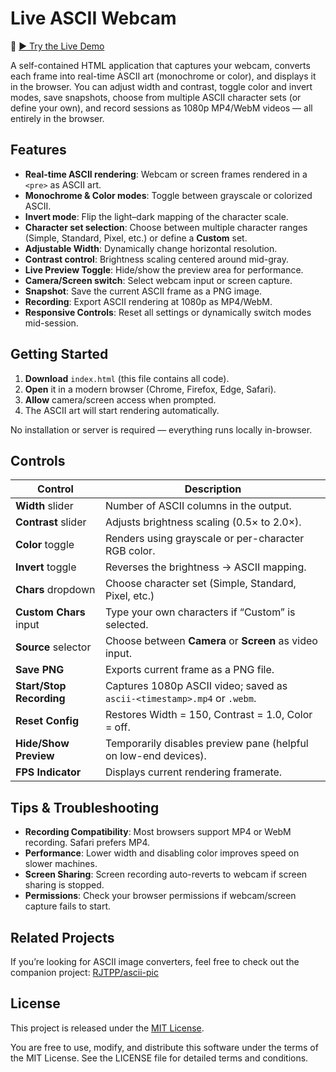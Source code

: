 # Live ASCII Webcam

🎥 [▶ Try the Live Demo](https://rjtpp.github.io/ascii-cam/)

A self-contained HTML application that captures your webcam, converts each frame into real-time ASCII art (monochrome or color), and displays it in the browser. You can adjust width and contrast, toggle color and invert modes, save snapshots, choose from multiple ASCII character sets (or define your own), and record sessions as 1080p MP4/WebM videos — all entirely in the browser.

## Features

- **Real-time ASCII rendering**: Webcam or screen frames rendered in a `<pre>` as ASCII art.
- **Monochrome & Color modes**: Toggle between grayscale or colorized ASCII.
- **Invert mode**: Flip the light–dark mapping of the character scale.
- **Character set selection**: Choose between multiple character ranges (Simple, Standard, Pixel, etc.) or define a **Custom** set.
- **Adjustable Width**: Dynamically change horizontal resolution.
- **Contrast control**: Brightness scaling centered around mid-gray.
- **Live Preview Toggle**: Hide/show the preview area for performance.
- **Camera/Screen switch**: Select webcam input or screen capture.
- **Snapshot**: Save the current ASCII frame as a PNG image.
- **Recording**: Export ASCII rendering at 1080p as MP4/WebM.
- **Responsive Controls**: Reset all settings or dynamically switch modes mid-session.

## Getting Started

1. **Download** `index.html` (this file contains all code).
2. **Open** it in a modern browser (Chrome, Firefox, Edge, Safari).
3. **Allow** camera/screen access when prompted.
4. The ASCII art will start rendering automatically.

No installation or server is required — everything runs locally in-browser.

## Controls

| Control                  | Description                                                                 |
| ------------------------ | --------------------------------------------------------------------------- |
| **Width** slider         | Number of ASCII columns in the output.                                      |
| **Contrast** slider      | Adjusts brightness scaling (0.5× to 2.0×).                                   |
| **Color** toggle         | Renders using grayscale or per-character RGB color.                         |
| **Invert** toggle        | Reverses the brightness → ASCII mapping.                                    |
| **Chars** dropdown       | Choose character set (Simple, Standard, Pixel, etc.)                        |
| **Custom Chars** input   | Type your own characters if “Custom” is selected.                           |
| **Source** selector      | Choose between **Camera** or **Screen** as video input.                     |
| **Save PNG**             | Exports current frame as a PNG file.                                        |
| **Start/Stop Recording** | Captures 1080p ASCII video; saved as `ascii-<timestamp>.mp4` or `.webm`.   |
| **Reset Config**         | Restores Width = 150, Contrast = 1.0, Color = off.                          |
| **Hide/Show Preview**    | Temporarily disables preview pane (helpful on low-end devices).             |
| **FPS Indicator**        | Displays current rendering framerate.                                       |

## Tips & Troubleshooting

- **Recording Compatibility**: Most browsers support MP4 or WebM recording. Safari prefers MP4.
- **Performance**: Lower width and disabling color improves speed on slower machines.
- **Screen Sharing**: Screen recording auto-reverts to webcam if screen sharing is stopped.
- **Permissions**: Check your browser permissions if webcam/screen capture fails to start.

## Related Projects

If you’re looking for ASCII image converters, feel free to check out the companion project: [RJTPP/ascii-pic](https://github.com/rjtpp/ascii-pic)

## License

This project is released under the [MIT License](LICENSE).

You are free to use, modify, and distribute this software under the terms of the MIT License. See the LICENSE file for detailed terms and conditions.

